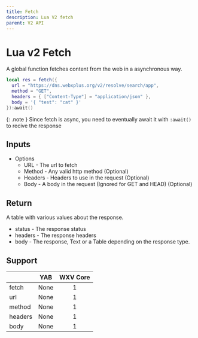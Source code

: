 ```yaml
---
title: Fetch
description: Lua V2 fetch
parent: V2 API
---
```

# Lua v2 Fetch

A global function fetches content from the web in a asynchronous way.

```lua
local res = fetch({
  url = "https://dns.webxplus.org/v2/resolve/search/app",
  method = "GET",
  headers = { ["Content-Type"] = "application/json" },
  body = '{ "test": "cat" }'
}):await()
```

{: .note }
Since fetch is async, you need to eventually await it with `:await()` to recive the response

## Inputs

- Options
  - URL - The url to fetch
  - Method - Any valid http method (Optional)
  - Headers - Headers to use in the request (Optional)
  - Body - A body in the request (Ignored for GET and HEAD) (Optional)

## Return

A table with various values about the response.

- status - The response status
- headers - The response headers
- body - The response, Text or a Table depending on the response type.

## Support

|         | YAB                    | WXV Core            |
| ------- | :--------------------: | :-----------------: |
| fetch   | <span none>None</span> | <span full>1</span> |
| url     | <span none>None</span> | <span full>1</span> |
| method  | <span none>None</span> | <span full>1</span> |
| headers | <span none>None</span> | <span full>1</span> |
| body    | <span none>None</span> | <span full>1</span> |
